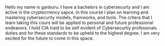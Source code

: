 Hello my name is ganburu. I have a bachelors in cybersecurty and I am active in the cryptocrrency sapce. 
In this course I plan on learning and mastering cybersecurity models, framworks, and tools.
The critera that I learn taking this cours will be applied to personal and future professional endeavors. 
I hold CIA traid to be self evident of Cybersecurtiy professinals duties and for these standards to be upheld to the highest degree.
I am very excited for the future to come in this space. 
